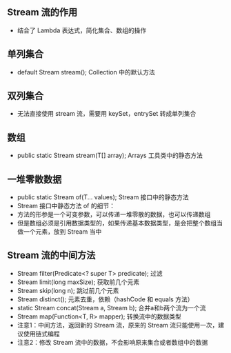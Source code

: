 ## Stream 流的作用
* 结合了 Lambda 表达式，简化集合、数组的操作

## 单列集合
* default Stream<E> stream(); Collection 中的默认方法

## 双列集合
* 无法直接使用 stream 流，需要用 keySet，entrySet 转成单列集合

## 数组
* public static <T> Stream<T> stream(T[] array); Arrays 工具类中的静态方法

## 一堆零散数据
* public static<T> Stream<T> of(T... values); Stream 接口中的静态方法
* Stream 接口中静态方法 of 的细节：
* 方法的形参是一个可变参数，可以传递一堆零散的数据，也可以传递数组
* 但是数组必须是引用数据类型的，如果传递基本数据类型，是会把整个数组当做一个元素，放到 Stream 当中

## Stream 流的中间方法
* Stream<T> filter(Predicate<? super T> predicate); 过滤
* Stream<T> limit(long maxSize); 获取前几个元素
* Stream<T> skip(long n); 跳过前几个元素
* Stream<T> distinct(); 元素去重，依赖（hashCode 和 equals 方法）
* static <T> Stream<T> concat(Stream a, Stream b); 合并a和b两个流为一个流
* Stream<R> map(Function<T, R> mapper); 转换流中的数据类型
* 注意1：中间方法，返回新的 Stream 流，原来的 Stream 流只能使用一次，建议使用链式编程
* 注意2：修改 Stream 流中的数据，不会影响原来集合或者数组中的数据
